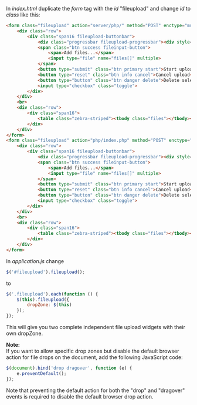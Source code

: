 In *index.html* duplicate the *form* tag with the *id* "fileupload" and change *id* to *class* like this:

```html
<form class="fileupload" action="server/php/" method="POST" enctype="multipart/form-data">
    <div class="row">
        <div class="span16 fileupload-buttonbar">
            <div class="progressbar fileupload-progressbar"><div style="width:0%;"></div></div>
            <span class="btn success fileinput-button">
                <span>Add files...</span>
                <input type="file" name="files[]" multiple>
            </span>
            <button type="submit" class="btn primary start">Start upload</button>
            <button type="reset" class="btn info cancel">Cancel upload</button>
            <button type="button" class="btn danger delete">Delete selected</button>
            <input type="checkbox" class="toggle">
        </div>
    </div>
    <br>
    <div class="row">
        <div class="span16">
            <table class="zebra-striped"><tbody class="files"></tbody></table>
        </div>
    </div>
</form>
<form class="fileupload" action="php/index.php" method="POST" enctype="multipart/form-data">
    <div class="row">
        <div class="span16 fileupload-buttonbar">
            <div class="progressbar fileupload-progressbar"><div style="width:0%;"></div></div>
            <span class="btn success fileinput-button">
                <span>Add files...</span>
                <input type="file" name="files[]" multiple>
            </span>
            <button type="submit" class="btn primary start">Start upload</button>
            <button type="reset" class="btn info cancel">Cancel upload</button>
            <button type="button" class="btn danger delete">Delete selected</button>
            <input type="checkbox" class="toggle">
        </div>
    </div>
    <br>
    <div class="row">
        <div class="span16">
            <table class="zebra-striped"><tbody class="files"></tbody></table>
        </div>
    </div>
</form>
```

In *application.js* change

```js
$('#fileupload').fileupload();
```

to

```js
$('.fileupload').each(function () {
    $(this).fileupload({
        dropZone: $(this)
    });
});
```

This will give you two complete independent file upload widgets with their own dropZone.

**Note:**  
If you want to allow specific drop zones but disable the default browser action for file drops on the document, add the following JavaScript code:

```js
$(document).bind('drop dragover', function (e) {
    e.preventDefault();
});
```

Note that preventing the default action for both the "drop" and "dragover" events is required to disable the default browser drop action.